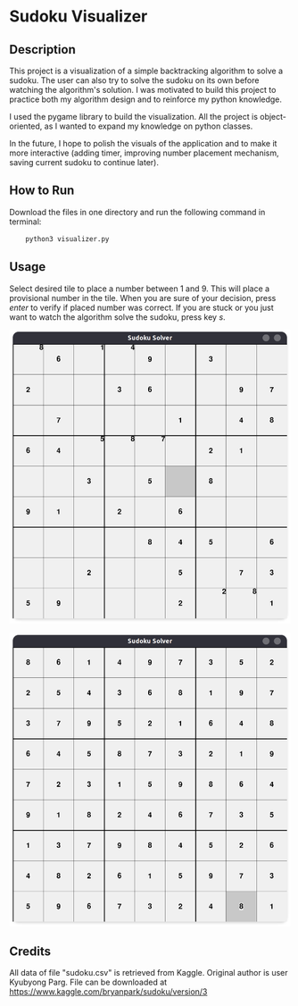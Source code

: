 # Sudoku Visualizer

## Description 

This project is a visualization of a simple backtracking algorithm to solve a sudoku. The user can also try to solve the sudoku on its own before watching the algorithm's solution. I was motivated to build this project to practice both my algorithm design and to reinforce my python knowledge. 

I used the pygame library to build the visualization. All the project is object-oriented, as I wanted to expand my knowledge on python classes.

In the future, I hope to polish the visuals of the application and to make it more interactive (adding timer, improving number placement mechanism, saving current sudoku to continue later).

## How to Run

Download the files in one directory and run the following command in terminal:

```bash
    python3 visualizer.py
```

## Usage
Select desired tile to place a number between 1 and 9. This will place a provisional number in the tile. When you are sure of your decision, press *enter* to verify if placed number was correct. If you are stuck or you just want to watch the algorithm solve the sudoku, press key *s*.

![Unsolved Soduku](assets/images/unsolved.png)

![Solved Sudoku](assets/images/solved.png)

## Credits
All data of file "sudoku.csv" is retrieved from Kaggle. Original author is user Kyubyong Parg. File can be downloaded at
https://www.kaggle.com/bryanpark/sudoku/version/3